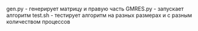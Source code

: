 gen.py - генерирует матрицу и правую часть 
GMRES.py - запускает алгоритм
test.sh - тестирует алгоритм на разных размерах и с разным количеством процессов


